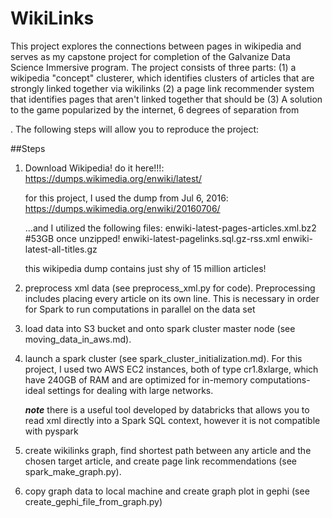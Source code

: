 # WikiLinks
This project explores the connections between pages in wikipedia and serves as my capstone project for completion of the Galvanize Data Science Immersive program. The project consists of three parts: (1) a wikipedia "concept" clusterer, which identifies clusters of articles that are strongly linked together via wikilinks (2) a page link recommender system that identifies pages that aren't linked together that should be (3) A solution to the game popularized by the internet, 6 degrees of separation from <article title>. The following steps will allow you to reproduce the project:

##Steps

1)  Download Wikipedia!
    do it here!!!:
    https://dumps.wikimedia.org/enwiki/latest/

    for this project, I used the dump from Jul 6, 2016:
    https://dumps.wikimedia.org/enwiki/20160706/

    ...and I utilized the following files:
        enwiki-latest-pages-articles.xml.bz2 #53GB once unzipped!
        enwiki-latest-pagelinks.sql.gz-rss.xml
        enwiki-latest-all-titles.gz

    this wikipedia dump contains just shy of 15 million articles!

2)  preprocess xml data (see preprocess_xml.py for code). Preprocessing includes placing every article on its own line. This is necessary in order for Spark to run computations in parallel on the data set

3)  load data into S3 bucket and onto spark cluster master node (see moving_data_in_aws.md).

4)  launch a spark cluster (see spark_cluster_initialization.md). For this project, I used two AWS EC2 instances, both of type cr1.8xlarge, which have 240GB of RAM and are optimized for in-memory computations- ideal settings for dealing with large networks.


    ***note*** there is a useful tool developed by databricks that allows you to read xml directly into a Spark SQL context, however it is not compatible with pyspark

5)  create wikilinks graph, find shortest path between any article and the chosen target article, and create page link recommendations (see spark_make_graph.py).

6)  copy graph data to local machine and create graph plot in gephi (see create_gephi_file_from_graph.py)
